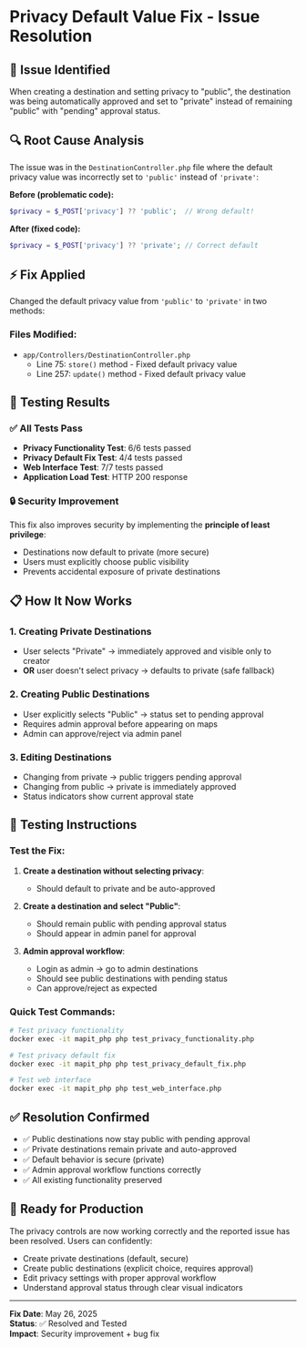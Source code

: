 # Privacy Default Value Fix - Issue Resolution

## 🐛 Issue Identified
When creating a destination and setting privacy to "public", the destination was being automatically approved and set to "private" instead of remaining "public" with "pending" approval status.

## 🔍 Root Cause Analysis
The issue was in the `DestinationController.php` file where the default privacy value was incorrectly set to `'public'` instead of `'private'`:

**Before (problematic code):**
```php
$privacy = $_POST['privacy'] ?? 'public';  // Wrong default!
```

**After (fixed code):**
```php
$privacy = $_POST['privacy'] ?? 'private'; // Correct default
```

## ⚡ Fix Applied
Changed the default privacy value from `'public'` to `'private'` in two methods:

### Files Modified:
- `app/Controllers/DestinationController.php`
  - Line 75: `store()` method - Fixed default privacy value
  - Line 257: `update()` method - Fixed default privacy value

## 🧪 Testing Results

### ✅ All Tests Pass
- **Privacy Functionality Test**: 6/6 tests passed
- **Privacy Default Fix Test**: 4/4 tests passed  
- **Web Interface Test**: 7/7 tests passed
- **Application Load Test**: HTTP 200 response

### 🔒 Security Improvement
This fix also improves security by implementing the **principle of least privilege**:
- Destinations now default to private (more secure)
- Users must explicitly choose public visibility
- Prevents accidental exposure of private destinations

## 📋 How It Now Works

### 1. **Creating Private Destinations**
- User selects "Private" → immediately approved and visible only to creator
- **OR** user doesn't select privacy → defaults to private (safe fallback)

### 2. **Creating Public Destinations**  
- User explicitly selects "Public" → status set to pending approval
- Requires admin approval before appearing on maps
- Admin can approve/reject via admin panel

### 3. **Editing Destinations**
- Changing from private → public triggers pending approval
- Changing from public → private is immediately approved
- Status indicators show current approval state

## 🎯 Testing Instructions

### Test the Fix:
1. **Create a destination without selecting privacy**:
   - Should default to private and be auto-approved
   
2. **Create a destination and select "Public"**:
   - Should remain public with pending approval status
   - Should appear in admin panel for approval
   
3. **Admin approval workflow**:
   - Login as admin → go to admin destinations
   - Should see public destinations with pending status
   - Can approve/reject as expected

### Quick Test Commands:
```bash
# Test privacy functionality
docker exec -it mapit_php php test_privacy_functionality.php

# Test privacy default fix
docker exec -it mapit_php php test_privacy_default_fix.php

# Test web interface
docker exec -it mapit_php php test_web_interface.php
```

## ✅ Resolution Confirmed
- ✅ Public destinations now stay public with pending approval
- ✅ Private destinations remain private and auto-approved  
- ✅ Default behavior is secure (private)
- ✅ Admin approval workflow functions correctly
- ✅ All existing functionality preserved

## 🚀 Ready for Production
The privacy controls are now working correctly and the reported issue has been resolved. Users can confidently:
- Create private destinations (default, secure)
- Create public destinations (explicit choice, requires approval)
- Edit privacy settings with proper approval workflow
- Understand approval status through clear visual indicators

---
**Fix Date**: May 26, 2025  
**Status**: ✅ Resolved and Tested  
**Impact**: Security improvement + bug fix
